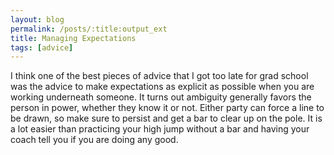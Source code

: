 ```yaml
---
layout: blog
permalink: /posts/:title:output_ext
title: Managing Expectations
tags: [advice]
---
```


I think one of the best pieces of advice that I got too late for grad school was the advice to make expectations as explicit as possible when you are working underneath someone. It turns out ambiguity generally favors the person in power, whether they know it or not. Either party can force a line to be drawn, so make sure to persist and get a bar to clear up on the pole. It is a lot easier than practicing your high jump without a bar and having your coach tell you if you are doing any good.
